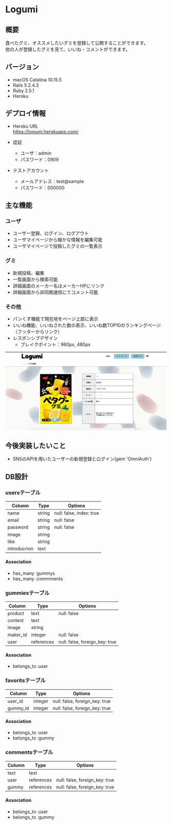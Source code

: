 # Logumi

## 概要
食べたグミ、オススメしたいグミを登録して公開することができます。  
他の人が登録したグミを見て、いいね・コメントができます。

## バージョン
- macOS Catalina 10.15.5
- Rails 5.2.4.3
- Ruby 2.5.1
- Heroku

## デプロイ情報
- Heroku URL  
https://logumi.herokuapp.com/  

- 認証
  - ユーザ：admin
  - パスワード：0909

- テストアカウント
  - メールアドレス：test@sample  
  - パスワード：000000

## 主な機能
### ユーザ
- ユーザー登録、ログイン、ログアウト
- ユーザマイページから細かな情報を編集可能
- ユーザマイページで投稿したグミの一覧表示

### グミ
- 新規投稿、編集
- 一覧画面から検索可能
- 詳細画面のメーカー名はメーカーHPにリンク
- 詳細画面から非同期通信にてコメント可能

### その他
- パンくず機能で現在地をページ上部に表示
- いいね機能、いいねされた数の表示、いいね数TOP10のランキングページ（フッターからリンク）
- レスポンシブデザイン
  - ブレイクポイント：960px, 480px

 ![アプリサンプル画像](public/images/logumisample.png)


## 今後実装したいこと
- SNSのAPIを用いたユーザーの新規登録とログイン(gem 'OmniAuth')


## DB設計
### usersテーブル
|Column|Type|Options|
|------|----|-------|
|name|string|null: false, index: true|
|email|string|null: false|
|password|string|null: false|
|image|string|
|like|string|
|introducrion|text|
#### Association
- has_many :gummys
- has_many :commments

### gummiesテーブル
|Column|Type|Options|
|------|----|-------|
|product|text|null: false|
|content|text|
|image|string|
|maker_id|integer|null: false|
|user|references|null: false, foreign_key: true|
#### Association
- belongs_to :user

### favoritsテーブル
|Column|Type|Options|
|------|----|-------|
|user_id|integer|null: false, foreign_key: true|
|gummy_id|integer|null: false, foreign_key: true|
#### Association
- belongs_to :user
- belongs_to :gummy

### commentsテーブル
|Column|Type|Options|
|------|----|-------|
|text|text|
|user|references|null: false, foreign_key: true|
|gummy|references|null: false, foreign_key: true|
#### Association
- belongs_to :user
- belongs_to :gummy
